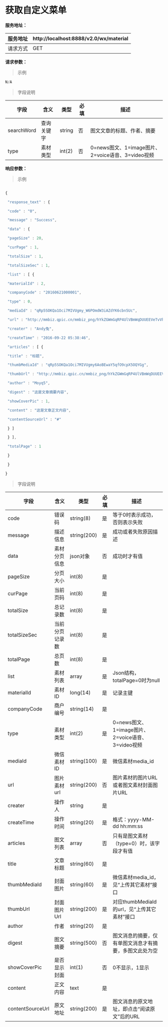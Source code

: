 # 获取自定义菜单

**服务地址：**

| 服务地址 | http:\/\/localhost:8888\/v2.0\/wx\/material |
| --- | --- |
| 请求方式 | GET |

**请求参数：**

> 示例

```js
N/A
```

> 字段说明

| **字段** | **含义** | **类型** | **必填** | **描述** |
| --- | --- | --- | --- | --- |
| searchWord | 查询关键字 | string | 否 | 图文文章的标题、作者、摘要 |
| type | 素材类型 | int\(2\) | 否 | 0=news图文、1=image图片、2=voice语音、3=video视频 |

**响应参数：**

> 示例

```js

{

 "response_text" : {

 "code" : "0",

 "message" : "Success",

 "data" : {

 "pageSize" : 20,

 "curPage" : 1,

 "totalSize" : 1,

 "totalSizeSec" : 1,

 "list" : [ {

 "materialId" : 2,

 "companyCode" : "20160621000001",

 "type" : 0,

 "mediaId" : "qRp5SOKQa1Oci7MIVUgmy_W6POmdW3iAZdYK6cbn5Uc",

 "url" : "http://mmbiz.qpic.cn/mmbiz_png/hYkZGWmGqRP4UlVBmWqDUUEEVeTvVhbxTvCAVBzDT3NSS3u8F000MqyBZGWHy0a1uT0us49NfReCcUiab57zribA/0?wx_fmt=png",

 "creater" : "Andy兔",

 "createTime" : "2016-09-22 05:38:46",

 "articles" : [ {

 "title" : "标题",

 "thumbMediaId" : "qRp5SOKQa1Oci7MIVUgmy6AoBEwaY5qfO9cpX5OQYGg",

 "thumbUrl" : "http://mmbiz.qpic.cn/mmbiz_png/hYkZGWmGqRP4UlVBmWqDUUEEVeTvVhbxTvCAVBzDT3NSS3u8F000MqyBZGWHy0a1uT0us49NfReCcUiab57zribA/0?wx_fmt=png",

 "author" : "Moyq5",

 "digest" : "这是文章摘要内容",

 "showCoverPic" : 1,

 "content" : "这是文章正文内容",

 "contentSourceUrl" : "#"

 } ]

 } ],

 "totalPage" : 1

 }

 }

}

```

> 字段说明

| **字段** | **含义** | **类型** | **必填** | **描述** |
| --- | --- | --- | --- | --- |
| code | 错误码 | string\(8\) | 是 | 等于0时表示成功，否则表示失败 |
| message | 描述信息 | string\(200\) | 是 | 成功或者失败原因描述 |
| data | 素材分页信息 | json对象 | 否 | 成功时才有值 |
| pageSize | 分页大小 | int\(8\) | 是 | |
| curPage | 当前页码 | int\(8\) | 是 | |
| totalSize | 总记录数 | int\(8\) | 是 | |
| totalSizeSec | 当前分页记录数 | int\(8\) | 是 | |
| totalPage | 总页数 | int\(8\) | 是 | |
| list | 素材列表 | array | 是 | Json结构，totalPage=0时为null |
| materialId | 素材ID | long\(14\) | 是 | 记录主键 |
| companyCode | 商户编号 | string\(14\) | 是 | |
| type | 素材类型 | int\(2\) | 是 | 0=news图文、1=image图片、2=voice语音、3=video视频 |
| mediaId | 微信素材ID | string\(100\) | 是 | 微信素材media\_id |
| url | 图片素材url | string\(200\) | 否 | 图片素材的图片URL或者图文素材封面图片URL |
| creater | 操作人 | string | 是 | |
| createTime | 操作时间 | string\(20\) | 是 | 格式：yyyy-MM-dd hh:mm:ss |
| articles | 图文列表 | array | 否 | 只有是图文素材（type=0）时，该字段才有值 |
| title | 文章标题 | string\(60\) | 是 | |
| thumbMediaId | 封面图片 | string\(60\) | 是 | 微信素材media\_id，见“上传其它素材”接口 |
| thumbUrl | 封面图片Url | string\(200\) | 是 | 对应thumbMediaId的url，见“上传其它素材”接口 |
| author | 作者 | string\(20\) | 是 | |
| digest | 图文摘要 | string\(500\) | 否 | 图文消息的摘要，仅有单图文消息才有摘要，多图文此处为空 |
| showCoverPic | 是否显示封面 | int\(1\) | 否 | 0不显示，1显示 |
| content | 正文内容 | text | 是 | |
| contentSourceUrl | 原文地址 | string\(200\) | 是 | 图文消息的原文地址，即点击“阅读原文”后的URL |